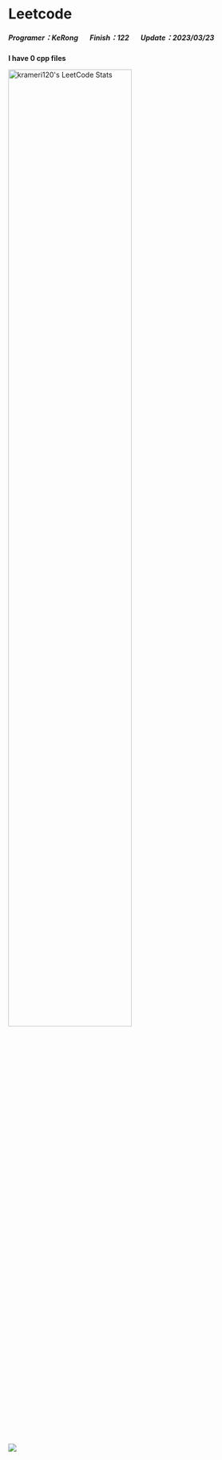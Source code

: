 # Leetcode
##### Programer：KeRong &nbsp;&nbsp;&nbsp;&nbsp;&nbsp;&nbsp;Finish：122 &nbsp;&nbsp;&nbsp;&nbsp;&nbsp;&nbsp;Update：2023/03/23

<!--  UPDATE_README:START -->
**I have 0 cpp files**
<!-- UPDATE_README:END -->

<img src="https://stats.justsong.cn/api/leetcode/?username=krameri120&theme=jolly&hide_border=true" alt="krameri120's LeetCode Stats" width="70%" /> 

![](https://i.imgur.com/kApUvvh.gif)
